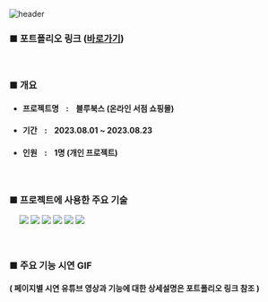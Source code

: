 ![header](https://capsule-render.vercel.app/api?type=waving&color=0B2161&height=185&section=header&text=블루북스%20프로젝트&fontSize=50&fontColor=FFFFFF&fontAlignY=38)
### ■ 포트폴리오 링크 ([바로가기](https://axlash.notion.site/de49184f5fcc4a3888c6097ee452fa55?pvs=4, "포트폴리오 바로가기"))

 　
### ■ 개요
* #### 프로젝트명ﾠ:ﾠ블루북스 (온라인 서점 쇼핑몰)
* #### 기간ﾠ:ﾠ2023.08.01 ~ 2023.08.23
* #### 인원ﾠ:ﾠ1명 (개인 프로젝트)
ﾠ
### ■ 프로젝트에 사용한 주요 기술
　 <img src="https://img.shields.io/badge/Java-086A87?style=plastic"> <img src="https://img.shields.io/badge/Spring-6DB33F?style=plastic&logo=Spring&logoColor=white"> <img src="https://img.shields.io/badge/MyBatis-848484?style=plastic&logo=Java&logoColor=white"> <img src="https://img.shields.io/badge/JPA-9F81F7?style=plastic&logo=Java&logoColor=white"> <img src="https://img.shields.io/badge/MySql-086A87?style=plastic&logo=Spring&logoColor=white"> <img src="https://img.shields.io/badge/Javascript-FFFF00?style=plastic&logo=JavaScript&logoColor=black">

 　 
### ■ 주요 기능 시연 GIF
#### ( 페이지별 시연 유튜브 영상과 기능에 대한 상세설명은 포트폴리오 링크 참조 )
